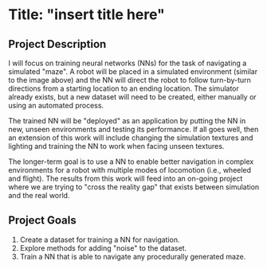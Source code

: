 # Title: "insert title here"

## Project Description

I will focus on training neural networks (NNs) for the task of navigating a simulated "maze". A robot will be placed in a simulated environment (similar to the image above) and the NN will direct the robot to follow turn-by-turn directions from a starting location to an ending location. The simulator already exists, but a new dataset will need to be created, either manually or using an automated process.

The trained NN will be "deployed" as an application by putting the NN in new, unseen environments and testing its performance. If all goes well, then an extension of this work will include changing the simulation textures and lighting and training the NN to work when facing unseen textures.

The longer-term goal is to use a NN to enable better navigation in complex environments for a robot with multiple modes of locomotion (i.e., wheeled and flight). The results from this work will feed into an on-going project where we are trying to "cross the reality gap" that exists between simulation and the real world.

## Project Goals

1. Create a dataset for training a NN for navigation.
2. Explore methods for adding "noise" to the dataset.
3. Train a NN that is able to navigate any procedurally generated maze.
